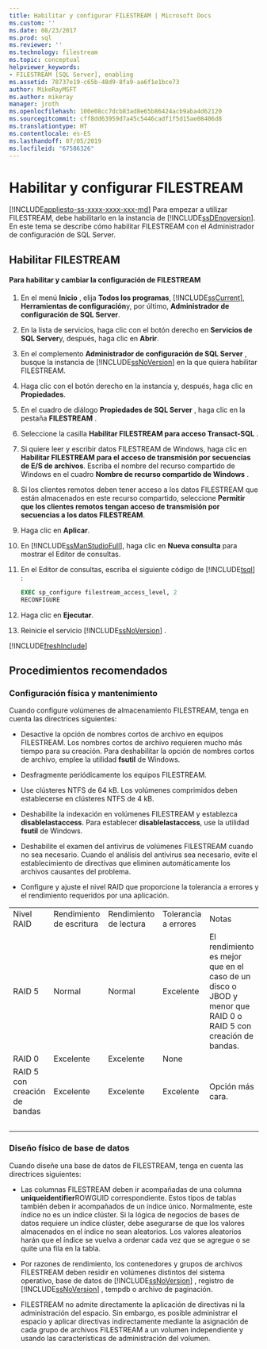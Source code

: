 ```yaml
---
title: Habilitar y configurar FILESTREAM | Microsoft Docs
ms.custom: ''
ms.date: 08/23/2017
ms.prod: sql
ms.reviewer: ''
ms.technology: filestream
ms.topic: conceptual
helpviewer_keywords:
- FILESTREAM [SQL Server], enabling
ms.assetid: 78737e19-c65b-48d9-8fa9-aa6f1e1bce73
author: MikeRayMSFT
ms.author: mikeray
manager: jroth
ms.openlocfilehash: 100e08cc7dcb83ad8e65b86424acb9aba4d62120
ms.sourcegitcommit: cff8dd63959d7a45c5446cadf1f5d15ae08406d8
ms.translationtype: HT
ms.contentlocale: es-ES
ms.lasthandoff: 07/05/2019
ms.locfileid: "67586326"
---
```

# <a name="enable-and-configure-filestream"></a>Habilitar y configurar FILESTREAM

[!INCLUDE[appliesto-ss-xxxx-xxxx-xxx-md](../../includes/appliesto-ss-xxxx-xxxx-xxx-md.md)]
  Para empezar a utilizar FILESTREAM, debe habilitarlo en la instancia de [!INCLUDE[ssDEnoversion](../../includes/ssdenoversion-md.md)]. En este tema se describe cómo habilitar FILESTREAM con el Administrador de configuración de SQL Server.  
  
##  <a name="enabling"></a> Habilitar FILESTREAM  
  
#### <a name="to-enable-and-change-filestream-settings"></a>Para habilitar y cambiar la configuración de FILESTREAM  
  
1.  En el menú **Inicio** , elija **Todos los programas**, [!INCLUDE[ssCurrent](../../includes/sscurrent-md.md)], **Herramientas de configuración**y, por último, **Administrador de configuración de SQL Server**.  
  
2.  En la lista de servicios, haga clic con el botón derecho en **Servicios de SQL Server**y, después, haga clic en **Abrir**.  
  
3.  En el complemento **Administrador de configuración de SQL Server** , busque la instancia de [!INCLUDE[ssNoVersion](../../includes/ssnoversion-md.md)] en la que quiera habilitar FILESTREAM.  
  
4.  Haga clic con el botón derecho en la instancia y, después, haga clic en **Propiedades**.  
  
5.  En el cuadro de diálogo **Propiedades de SQL Server** , haga clic en la pestaña **FILESTREAM** .  
  
6.  Seleccione la casilla **Habilitar FILESTREAM para acceso Transact-SQL** .  
  
7.  Si quiere leer y escribir datos FILESTREAM de Windows, haga clic en **Habilitar FILESTREAM para el acceso de transmisión por secuencias de E/S de archivos**. Escriba el nombre del recurso compartido de Windows en el cuadro **Nombre de recurso compartido de Windows** .  
  
8.  Si los clientes remotos deben tener acceso a los datos FILESTREAM que están almacenados en este recurso compartido, seleccione **Permitir que los clientes remotos tengan acceso de transmisión por secuencias a los datos FILESTREAM**.  
  
9. Haga clic en **Aplicar**.  
  
10. En [!INCLUDE[ssManStudioFull](../../includes/ssmanstudiofull-md.md)], haga clic en **Nueva consulta** para mostrar el Editor de consultas.  
  
11. En el Editor de consultas, escriba el siguiente código de [!INCLUDE[tsql](../../includes/tsql-md.md)] :  
  
    ```sql  
    EXEC sp_configure filestream_access_level, 2  
    RECONFIGURE  
    ```  
  
12. Haga clic en **Ejecutar**.  
  
13. Reinicie el servicio [!INCLUDE[ssNoVersion](../../includes/ssnoversion-md.md)] .  

[!INCLUDE[freshInclude](../../includes/paragraph-content/fresh-note-steps-feedback.md)]

##  <a name="best"></a> Procedimientos recomendados  
  
###  <a name="config"></a> Configuración física y mantenimiento  
 Cuando configure volúmenes de almacenamiento FILESTREAM, tenga en cuenta las directrices siguientes:  
  
-   Desactive la opción de nombres cortos de archivo en equipos FILESTREAM. Los nombres cortos de archivo requieren mucho más tiempo para su creación. Para deshabilitar la opción de nombres cortos de archivo, emplee la utilidad **fsutil** de Windows.  
  
-   Desfragmente periódicamente los equipos FILESTREAM.  
  
-   Use clústeres NTFS de 64 kB. Los volúmenes comprimidos deben establecerse en clústeres NTFS de 4 kB.  
  
-   Deshabilite la indexación en volúmenes FILESTREAM y establezca **disablelastaccess**. Para establecer **disablelastaccess**, use la utilidad **fsutil** de Windows.  
  
-   Deshabilite el examen del antivirus de volúmenes FILESTREAM cuando no sea necesario. Cuando el análisis del antivirus sea necesario, evite el establecimiento de directivas que eliminen automáticamente los archivos causantes del problema.  
  
-   Configure y ajuste el nivel RAID que proporcione la tolerancia a errores y el rendimiento requeridos por una aplicación.  
  
||||||  
|-|-|-|-|-|  
|Nivel RAID|Rendimiento de escritura|Rendimiento de lectura|Tolerancia a errores|Notas|  
|RAID 5|Normal|Normal|Excelente|El rendimiento es mejor que en el caso de un disco o JBOD y menor que RAID 0 o RAID 5 con creación de bandas.|  
|RAID 0|Excelente|Excelente|None||  
|RAID 5 con creación de bandas|Excelente|Excelente|Excelente|Opción más cara.|  
| &nbsp; | &nbsp; | &nbsp; | &nbsp; | &nbsp; |
  
  
###  <a name="database"></a> Diseño físico de base de datos  
 Cuando diseñe una base de datos de FILESTREAM, tenga en cuenta las directrices siguientes:  
  
-   Las columnas FILESTREAM deben ir acompañadas de una columna **uniqueidentifier**ROWGUID correspondiente. Estos tipos de tablas también deben ir acompañados de un índice único. Normalmente, este índice no es un índice clúster. Si la lógica de negocios de bases de datos requiere un índice clúster, debe asegurarse de que los valores almacenados en el índice no sean aleatorios. Los valores aleatorios harán que el índice se vuelva a ordenar cada vez que se agregue o se quite una fila en la tabla.  
  
-   Por razones de rendimiento, los contenedores y grupos de archivos FILESTREAM deben residir en volúmenes distintos del sistema operativo, base de datos de [!INCLUDE[ssNoVersion](../../includes/ssnoversion-md.md)] , registro de [!INCLUDE[ssNoVersion](../../includes/ssnoversion-md.md)] , tempdb o archivo de paginación.  
  
-   FILESTREAM no admite directamente la aplicación de directivas ni la administración del espacio. Sin embargo, es posible administrar el espacio y aplicar directivas indirectamente mediante la asignación de cada grupo de archivos FILESTREAM a un volumen independiente y usando las características de administración del volumen.  
  
  
